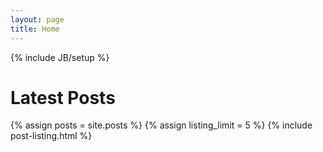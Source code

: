 ```yaml
---
layout: page
title: Home
---
```

{% include JB/setup %}
# Latest Posts
{% assign posts = site.posts %}
{% assign listing_limit = 5 %}
{% include post-listing.html %}
